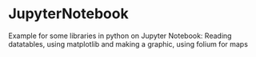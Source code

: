 # JupyterNotebook
Example for some libraries in python on Jupyter Notebook:
Reading datatables, using matplotlib and making a graphic, using folium for maps
